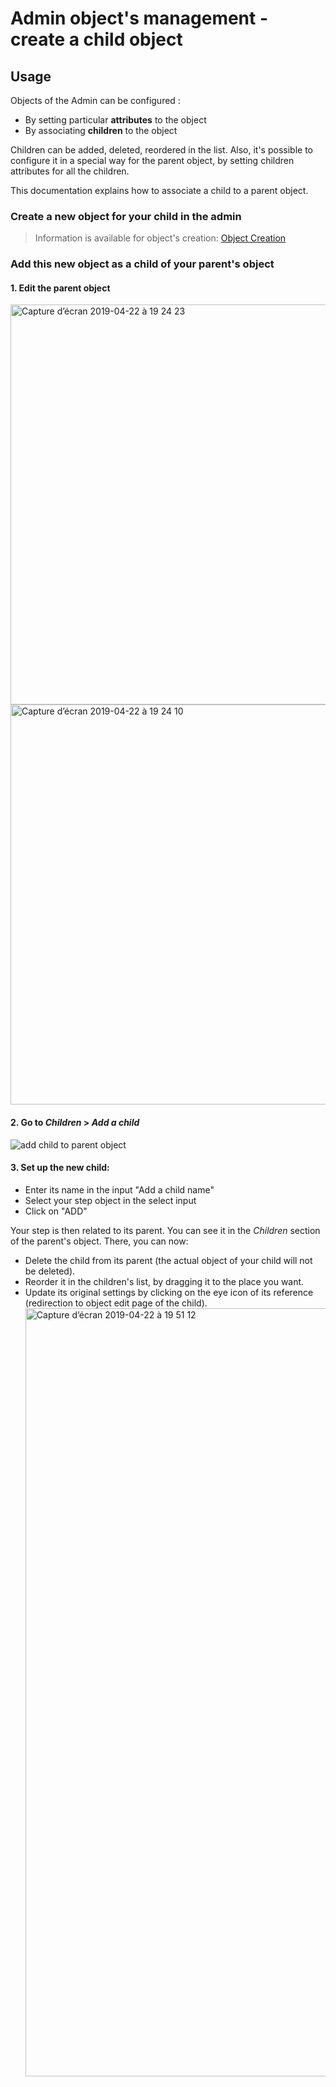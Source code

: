 # Admin object's management - create a child object

## Usage

Objects of the Admin can be configured :

-   By setting particular **attributes** to the object
-   By associating **children** to the object

Children can be added, deleted, reordered in the list. Also, it's possible to configure it in a special way for the parent object, by setting children attributes for all the children.

This documentation explains how to associate a child to a parent object.

### Create a new object for your child in the admin

> Information is available for object's creation: [Object Creation](object-creation.md)

### Add this new object as a child of your parent's object

#### 1. Edit the parent object

<img width="640" alt="Capture d’écran 2019-04-22 à 19 24 23" src="https://user-images.githubusercontent.com/35296671/56517407-cb98bc00-6534-11e9-98d6-a2b1c0193a38.png">
<img width="640" alt="Capture d’écran 2019-04-22 à 19 24 10" src="https://user-images.githubusercontent.com/35296671/56517421-d0f60680-6534-11e9-86ef-97fb9e59786e.png">

#### 2. Go to _Children_ > _Add a child_

![add child to parent object](https://user-images.githubusercontent.com/35296671/56506977-de50c800-6517-11e9-9c71-d19a1ec4e5cd.png)

#### 3. Set up the new child:

-   Enter its name in the input "Add a child name"
-   Select your step object in the select input
-   Click on "ADD"

Your step is then related to its parent. You can see it in the _Children_ section of the parent's object. There, you can now:

-   Delete the child from its parent (the actual object of your child will not be deleted).
-   Reorder it in the children's list, by dragging it to the place you want.
-   Update its original settings by clicking on the eye icon of its reference (redirection to object edit page of the child).
    <img width="1229" alt="Capture d’écran 2019-04-22 à 19 51 12" src="https://user-images.githubusercontent.com/35296671/56518936-a1e19400-6538-11e9-81c7-520ffd365cff.png">

